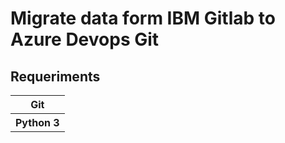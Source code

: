 <h1>Migrate data form IBM Gitlab to Azure Devops Git</h1>
<h2>Requeriments</h2>
<table>
  <tr>
    <th>
      Git
    </th>
  </tr>
  <tr>
    <th>
       Python 3
    </th>
  </tr>
</table>
